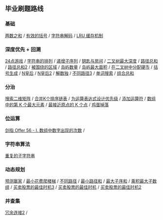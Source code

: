 ## 毕业刷题路线

### 基础
[两数之和]() / [有效的括号]() / [字符串解码]() / [LRU 缓存机制]()

### 深度优先 + 回溯
[24点游戏](https://leetcode-cn.com/problems/24-game/) / [字符串的排列](https://leetcode-cn.com/problems/zi-fu-chuan-de-pai-lie-lcof/) /
[递增子序列](https://leetcode-cn.com/problems/increasing-subsequences/) / [钥匙与房间](https://leetcode-cn.com/problems/keys-and-rooms/) /
[二叉树最大深度](http://leetcode-cn.com/problems/maximum-depth-of-binary-tree) / [路径总和](http://leetcode-cn.com/problems/path-sum/) / 
[路径总和2](http://leetcode-cn.com/problems/path-sum-ii/) / [被围绕的区域](http://leetcode-cn.com/problems/surrounded-regions/) / 
[岛屿数量](http://leetcode-cn.com/problems/number-of-islands/) / [岛屿最大面积](http://leetcode-cn.com/problems/max-area-of-island/) / 
[在二叉树中分配硬币](http://leetcode-cn.com/problems/distribute-coins-in-binary-tree/) / [括号生成](http://leetcode-cn.com/problems/generate-parentheses/) / 
[N皇后](http://leetcode-cn.com/problems/n-queens/) / [N皇后2](http://leetcode-cn.com/problems/n-queens-ii/) / 
[解数独](http://leetcode-cn.com/problems/sudoku-solver/) / [不同路径3](http://leetcode-cn.com/problems/unique-paths-iii/) / 
[单词搜索](http://leetcode-cn.com/problems/word-search/) / [组合总和](https://leetcode-cn.com/problems/combination-sum/)

### 分治
[搜索二维矩阵](http://leetcode-cn.com/problems/search-a-2d-matrix-ii/) / [合并K个排序链表](http://leetcode-cn.com/problems/merge-k-sorted-lists) / 
[为运算表达式设计优先级](http://leetcode-cn.com/problems/different-ways-to-add-parentheses) / [添加运算符](http://leetcode-cn.com/problems/expression-add-operators) / 
[数组中的第 K 个最大元素](http://leetcode-cn.com/problems/kth-largest-element-in-an-array) / [最接近原点的 K 个点](http://leetcode-cn.com/problems/k-closest-points-to-origin/) / [鸡蛋掉落](http://leetcode-cn.com/problems/super-egg-drop/)

### 位运算
[剑指 Offer 56 - I. 数组中数字出现的次数](https://leetcode-cn.com/problems/shu-zu-zhong-shu-zi-chu-xian-de-ci-shu-lcof/) /

### 字符串算法
[重复的子字符串](https://leetcode-cn.com/problems/repeated-substring-pattern/)

### 动态规划
[预测赢家](https://leetcode-cn.com/problems/predict-the-winner/) / [最小花费爬楼梯](http://leetcode-cn.com/problems/min-cost-climbing-stairs) / 
[不同路径](http://leetcode-cn.com/problems/unique-paths/) / [最小路径和](http://leetcode-cn.com/problems/minimum-path-sum/) / 
[最大子序和](http://leetcode-cn.com/problems/maximum-subarray/) / [乘积最大子数组](http://leetcode-cn.com/problems/maximum-product-subarray/) / 
[买卖股票的最佳时机3](http://leetcode-cn.com/problems/best-time-to-buy-and-sell-stock-iii/) / [买卖股票的最佳时机](http://leetcode-cn.com/problems/best-time-to-buy-and-sell-stock) / [买卖股票的最佳时机2](http://leetcode-cn.com/problems/best-time-to-buy-and-sell-stock-ii/)

### 并查集
[冗余连接2](https://leetcode-cn.com/problems/redundant-connection-ii/) /






